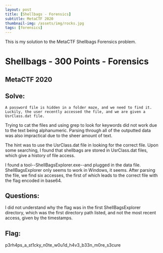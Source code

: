 ```yaml
---
layout: post
title: [Shellbags - Forensics]
subtitle: MetaCTF 2020
thumbnail-img: /assets/img/rocks.jpg
tags: [forensics]
---
```


This is my solution to the MetaCTF Shellbags Forensics problem.

# Shellbags - 300 Points - Forensics

## MetaCTF 2020

## Solve:

```
A password file is hidden in a folder maze, and we need to find it. 
Luckily, the user recently accessed the file, and we are given a UsrClass.dat file.
```

Trying to cat the files and using grep to look for keywords did not work due to the text being alphanumeric. Parsing through all of the outputted data was also impractical due to the sheer amount of text.

The hint was to use the UsrClass.dat file in looking for the correct file. Upon some searching, I found that shellbags are stored in UsrClass.dat files, which give a history of file access.

I found a tool--ShellBagsExplorer.exe--and plugged in the data file. ShellBagsExplorer only seems to work in Windows, it seems. After parsing the file, we find six accesses, the first of which leads to the correct file with the flag encoded in base64.

## Questions:

I did not understand why the flag was in the first ShellBagsExplorer directory, which was the first directory path listed, and not the most recent access, given by the timestamps.

## Flag:

p3rh4ps_a_st1cky_n0te_w0u1d_h4v3_b33n_m0re_s3cure
